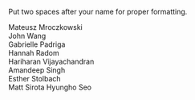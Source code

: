 Put two spaces after your name for proper formatting. 

Mateusz Mroczkowski  
John Wang  
Gabrielle Padriga  
Hannah Radom  
Hariharan Vijayachandran  
Amandeep Singh  
Esther Stolbach  
Matt Sirota 
Hyungho Seo